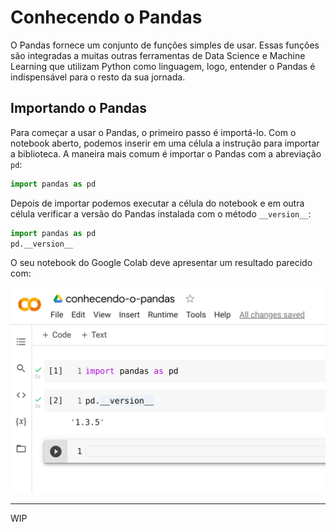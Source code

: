 # Conhecendo o Pandas

O Pandas fornece um conjunto de funções simples de usar. Essas funções são integradas a muitas outras ferramentas de Data Science e Machine Learning que utilizam Python como linguagem, logo, entender o Pandas é indispensável para o resto da sua jornada.

## Importando o Pandas

Para começar a usar o Pandas, o primeiro passo é importá-lo.
Com o notebook aberto, podemos inserir em uma célula a instrução para importar a biblioteca. A maneira mais comum é importar o Pandas com a abreviação `pd`:

```python
import pandas as pd
```

Depois de importar podemos executar a célula do notebook e em outra célula verificar a versão do Pandas instalada com o método `__version__`:

```python
import pandas as pd
pd.__version__
```

O seu notebook do Google Colab deve apresentar um resultado parecido com:

![import pandas](images/import-pandas.png "Importando o Pandas")

---
WIP
